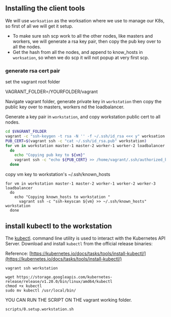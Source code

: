 ## Installing the client tools

We will use `worksation` as the worksation where we use to manage our K8s, so first of all we will get it setup.

* To make sure ssh scp work to all the other nodes, like masters and workers, we will generate a rsa key pair, then copy the pub key over to all the nodes.
* Get the hash from all the nodes, and append to know_hosts in `worksation`, so when we do scp it will not popup at very first scp.

### generate rsa cert pair

set the vagrant root folder

VAGRANT_FOLDER=/YOURFOLDER/vagrant

Navigate vagrant folder, generate private key in `workstation` then copy the public key over to masters, workers nd the loadbalancer.

Generate a key pair in `workstation`, and copy workstation public cert to all nodes.

``` bash
cd $VAGRANT_FOLDER
vagrant -c "ssh-keygen -t rsa -N '' -f ~/.ssh/id_rsa <<< y" worksation
PUB_CERT=$(vagrant ssh -c "cat ~/.ssh/id_rsa.pub" workstation)
for vm in workstation master-1 master-2 worker-1 worker-2 loadbalancer
  do
    echo "Copying pub key to ${vm}"
    vagrant ssh -c "echo ${PUB_CERT} >> /home/vagrant/.ssh/authorized_keys" $vm
  done

```

copy vm key to workstation's ~/.ssh/known_hosts
```
for vm in workstation master-1 master-2 worker-1 worker-2 worker-3 loadbalancer
  do
    echo "Copying known_hosts to workstation "
      vagrant ssh -c "ssh-keyscan ${vm} >> ~/.ssh/known_hosts" workstation
  done
```
## install kubectl to the workstation

The [kubectl](https://kubernetes.io/docs/tasks/tools/install-kubectl). command line utility is used to interact with the Kubernetes API Server. Download and install `kubectl` from the official release binaries:

Reference: [https://kubernetes.io/docs/tasks/tools/install-kubectl/](https://kubernetes.io/docs/tasks/tools/install-kubectl/)


```
vagrant ssh workstation
```

```
wget https://storage.googleapis.com/kubernetes-release/release/v1.20.0/bin/linux/amd64/kubectl
chmod +x kubectl
sudo mv kubectl /usr/local/bin/

```

YOU CAN RUN THE SCRIPT ON THE vagrant working folder.

`
scripts/0.setup.workstation.sh
`